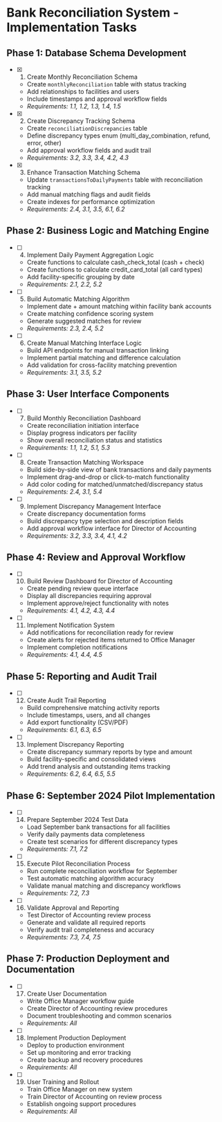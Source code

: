 # Bank Reconciliation System - Implementation Tasks

## Phase 1: Database Schema Development

- [x] 1. Create Monthly Reconciliation Schema

  - Create `monthlyReconciliation` table with status tracking
  - Add relationships to facilities and users
  - Include timestamps and approval workflow fields
  - _Requirements: 1.1, 1.2, 1.3, 1.4, 1.5_

- [x] 2. Create Discrepancy Tracking Schema

  - Create `reconciliationDiscrepancies` table
  - Define discrepancy types enum (multi_day_combination, refund, error, other)
  - Add approval workflow fields and audit trail
  - _Requirements: 3.2, 3.3, 3.4, 4.2, 4.3_

- [x] 3. Enhance Transaction Matching Schema
  - Update `transactionsToDailyPayments` table with reconciliation tracking
  - Add manual matching flags and audit fields
  - Create indexes for performance optimization
  - _Requirements: 2.4, 3.1, 3.5, 6.1, 6.2_

## Phase 2: Business Logic and Matching Engine

- [ ] 4. Implement Daily Payment Aggregation Logic

  - Create functions to calculate cash_check_total (cash + check)
  - Create functions to calculate credit_card_total (all card types)
  - Add facility-specific grouping by date
  - _Requirements: 2.1, 2.2, 5.2_

- [ ] 5. Build Automatic Matching Algorithm

  - Implement date + amount matching within facility bank accounts
  - Create matching confidence scoring system
  - Generate suggested matches for review
  - _Requirements: 2.3, 2.4, 5.2_

- [ ] 6. Create Manual Matching Interface Logic
  - Build API endpoints for manual transaction linking
  - Implement partial matching and difference calculation
  - Add validation for cross-facility matching prevention
  - _Requirements: 3.1, 3.5, 5.2_

## Phase 3: User Interface Components

- [ ] 7. Build Monthly Reconciliation Dashboard

  - Create reconciliation initiation interface
  - Display progress indicators per facility
  - Show overall reconciliation status and statistics
  - _Requirements: 1.1, 1.2, 5.1, 5.3_

- [ ] 8. Create Transaction Matching Workspace

  - Build side-by-side view of bank transactions and daily payments
  - Implement drag-and-drop or click-to-match functionality
  - Add color coding for matched/unmatched/discrepancy status
  - _Requirements: 2.4, 3.1, 5.4_

- [ ] 9. Implement Discrepancy Management Interface
  - Create discrepancy documentation forms
  - Build discrepancy type selection and description fields
  - Add approval workflow interface for Director of Accounting
  - _Requirements: 3.2, 3.3, 3.4, 4.1, 4.2_

## Phase 4: Review and Approval Workflow

- [ ] 10. Build Review Dashboard for Director of Accounting

  - Create pending review queue interface
  - Display all discrepancies requiring approval
  - Implement approve/reject functionality with notes
  - _Requirements: 4.1, 4.2, 4.3, 4.4_

- [ ] 11. Implement Notification System
  - Add notifications for reconciliation ready for review
  - Create alerts for rejected items returned to Office Manager
  - Implement completion notifications
  - _Requirements: 4.1, 4.4, 4.5_

## Phase 5: Reporting and Audit Trail

- [ ] 12. Create Audit Trail Reporting

  - Build comprehensive matching activity reports
  - Include timestamps, users, and all changes
  - Add export functionality (CSV/PDF)
  - _Requirements: 6.1, 6.3, 6.5_

- [ ] 13. Implement Discrepancy Reporting
  - Create discrepancy summary reports by type and amount
  - Build facility-specific and consolidated views
  - Add trend analysis and outstanding items tracking
  - _Requirements: 6.2, 6.4, 6.5, 5.5_

## Phase 6: September 2024 Pilot Implementation

- [ ] 14. Prepare September 2024 Test Data

  - Load September bank transactions for all facilities
  - Verify daily payments data completeness
  - Create test scenarios for different discrepancy types
  - _Requirements: 7.1, 7.2_

- [ ] 15. Execute Pilot Reconciliation Process

  - Run complete reconciliation workflow for September
  - Test automatic matching algorithm accuracy
  - Validate manual matching and discrepancy workflows
  - _Requirements: 7.2, 7.3_

- [ ] 16. Validate Approval and Reporting
  - Test Director of Accounting review process
  - Generate and validate all required reports
  - Verify audit trail completeness and accuracy
  - _Requirements: 7.3, 7.4, 7.5_

## Phase 7: Production Deployment and Documentation

- [ ] 17. Create User Documentation

  - Write Office Manager workflow guide
  - Create Director of Accounting review procedures
  - Document troubleshooting and common scenarios
  - _Requirements: All_

- [ ] 18. Implement Production Deployment

  - Deploy to production environment
  - Set up monitoring and error tracking
  - Create backup and recovery procedures
  - _Requirements: All_

- [ ] 19. User Training and Rollout
  - Train Office Manager on new system
  - Train Director of Accounting on review process
  - Establish ongoing support procedures
  - _Requirements: All_
